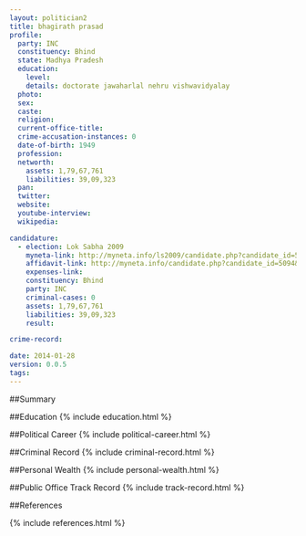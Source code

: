 ```yaml
---
layout: politician2
title: bhagirath prasad
profile: 
  party: INC
  constituency: Bhind
  state: Madhya Pradesh
  education: 
    level: 
    details: doctorate jawaharlal nehru vishwavidyalay
  photo: 
  sex: 
  caste: 
  religion: 
  current-office-title: 
  crime-accusation-instances: 0
  date-of-birth: 1949
  profession: 
  networth: 
    assets: 1,79,67,761
    liabilities: 39,09,323
  pan: 
  twitter: 
  website: 
  youtube-interview: 
  wikipedia: 

candidature: 
  - election: Lok Sabha 2009
    myneta-link: http://myneta.info/ls2009/candidate.php?candidate_id=5094
    affidavit-link: http://myneta.info/candidate.php?candidate_id=5094&scan=original
    expenses-link: 
    constituency: Bhind 
    party: INC
    criminal-cases: 0
    assets: 1,79,67,761
    liabilities: 39,09,323
    result:  

crime-record: 

date: 2014-01-28
version: 0.0.5
tags: 
---
```

##Summary


##Education
{% include education.html %}


##Political Career
{% include political-career.html %}


##Criminal Record
{% include criminal-record.html %}


##Personal Wealth
{% include personal-wealth.html %}


##Public Office Track Record
{% include track-record.html %}


##References


{% include references.html %}